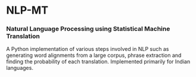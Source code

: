 # NLP-MT
### Natural Language Processing using Statistical Machine Translation
A Python implementation of various steps involved in NLP such as generating word alignments from a large corpus, phrase extraction 
and finding the probability of each translation. Implemented primarily for Indian languages.
